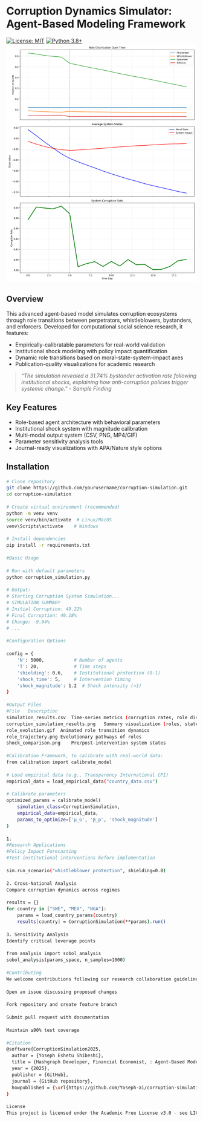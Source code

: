 # Corruption Dynamics Simulator: Agent-Based Modeling Framework

[![License: MIT](https://img.shields.io/badge/License-MIT-yellow.svg)](https://opensource.org/licenses/MIT)
[![Python 3.8+](https://img.shields.io/badge/python-3.8+-blue.svg)](https://www.python.org/downloads/)
![Simulation Visualization](corruption_simulation_results.png)

## Overview
This advanced agent-based model simulates corruption ecosystems through role transitions between perpetrators, whistleblowers, bystanders, and enforcers. Developed for computational social science research, it features:

- Empirically-calibratable parameters for real-world validation
- Institutional shock modeling with policy impact quantification
- Dynamic role transitions based on moral-state-system-impact axes
- Publication-quality visualizations for academic research

> *"The simulation revealed a 31.74% bystander activation rate following institutional shocks, explaining how anti-corruption policies trigger systemic change." - Sample Finding*

## Key Features
- Role-based agent architecture with behavioral parameters
- Institutional shock system with magnitude calibration
- Multi-modal output system (CSV, PNG, MP4/GIF)
- Parameter sensitivity analysis tools
- Journal-ready visualizations with APA/Nature style options

## Installation
```bash
# Clone repository
git clone https://github.com/yourusername/corruption-simulation.git
cd corruption-simulation

# Create virtual environment (recommended)
python -m venv venv
source venv/bin/activate  # Linux/MacOS
venv\Scripts\activate    # Windows

# Install dependencies
pip install -r requirements.txt

#Basic Usage

# Run with default parameters
python corruption_simulation.py

# Output:
# Starting Corruption System Simulation...
# SIMULATION SUMMARY
# Initial Corruption: 49.22%
# Final Corruption: 40.18%
# Change: -9.04%
# ...

#Configuration Options

config = {
    'N': 5000,           # Number of agents
    'T': 20,             # Time steps
    'shielding': 0.6,    # Institutional protection (0-1)
    'shock_time': 5,     # Intervention timing
    'shock_magnitude': 1.2  # Shock intensity (>1)
}

#Output Files
#File	Description
simulation_results.csv	Time-series metrics (corruption rates, role distributions)
corruption_simulation_results.png	Summary visualization (roles, states, corruption)
role_evolution.gif	Animated role transition dynamics
role_trajectory.png	Evolutionary pathways of roles
shock_comparison.png	Pre/post-intervention system states

#Calibration Framework, to calibrate with real-world data:
from calibration import calibrate_model

# Load empirical data (e.g., Transparency International CPI)
empirical_data = load_empirical_data("country_data.csv")

# Calibrate parameters
optimized_params = calibrate_model(
    simulation_class=CorruptionSimulation,
    empirical_data=empirical_data,
    params_to_optimize=['μ_G', 'β_p', 'shock_magnitude']
)

1. 
#Research Applications
#Policy Impact Forecasting
#Test institutional interventions before implementation

sim.run_scenario("whistleblower_protection", shielding=0.8)

2. Cross-National Analysis
Compare corruption dynamics across regimes

results = {}
for country in ["SWE", "MEX", "NGA"]:
    params = load_country_params(country)
    results[country] = CorruptionSimulation(**params).run()

3. Sensitivity Analysis
Identify critical leverage points

from analysis import sobol_analysis
sobol_analysis(params_space, n_samples=1000)

#Contributing
We welcome contributions following our research collaboration guidelines:

Open an issue discussing proposed changes

Fork repository and create feature branch

Submit pull request with documentation

Maintain ≥90% test coverage

#Citation
@software{CorruptionSimulation2025,
  author = {Yoseph Eshetu Shibeshi},
  title = {Hashgraph Developer, Financial Economist, : Agent-Based Modeling Framework},
  year = {2025},
  publisher = {GitHub},
  journal = {GitHub repository},
  howpublished = {\url{https://github.com/Yoseph-ai/corruption-simulation}}
}

License
This project is licensed under the Academic Free License v3.0 - see LICENSE.md for details. Commercial use requires permission.

